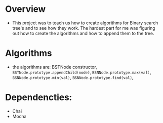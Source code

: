 # Overview
- This project was to teach us how to create algorithms for Binary search tree's and to see how they work. The hardest part for me was figuring out how to create the algorithms and how to append them to the tree.

# Algorithms
- the algorithms are:
BSTNode constructor,
`BSTNode.prototype.appendChild(node)`,
`BSNNode.prototype.max(val)`,
`BSNNode.prototype.min(val)`,
`BSNNode.prototype.find(val)`,

# Dependencties:
- Chai
- Mocha
